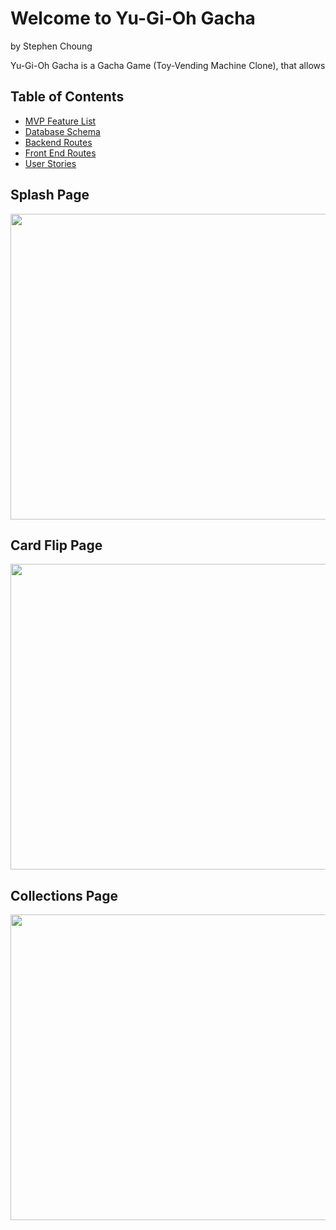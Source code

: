 # Welcome to Yu-Gi-Oh Gacha
by Stephen Choung

Yu-Gi-Oh Gacha is a Gacha Game (Toy-Vending Machine Clone), that allows

## Table of Contents
* [MVP Feature List](https://github.com/Twprcntmlk/CapStoneProject/wiki/MVP-Feature-List)
* [Database Schema](https://github.com/Twprcntmlk/CapStoneProject/wiki/Database-Schema)
* [Backend Routes](https://github.com/Twprcntmlk/CapStoneProject/wiki/API-Routes)
* [Front End Routes](https://github.com/Twprcntmlk/CapStoneProject/wiki/Frontend-Routes)
* [User Stories](https://github.com/Twprcntmlk/CapStoneProject/wiki/User-Stories)

## Splash Page
<img src="./react-app/src/components/images/YGOSplashGIF.gif" width=852px height=489px>

## Card Flip Page
<img src="./react-app/src/components/images/YGOGachaCardFlipGIF.gif" width=852px height=489px>

## Collections Page
<img src="./react-app/src/components/image/YGOGachaCollectionsGIF.gif" width=852px height=489px>
